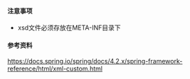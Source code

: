 #### 注意事项
- xsd文件必须存放在META-INF目录下





#### 参考资料
https://docs.spring.io/spring/docs/4.2.x/spring-framework-reference/html/xml-custom.html